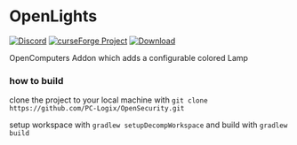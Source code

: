 # OpenLights
[![Discord](http://img.shields.io/discord/125649403162656768.svg?label=discord&style=popout)](https://discord.gg/dJq9EnP)
[![curseForge Project](http://cf.way2muchnoise.eu/versions/openlights_latest.svg)](https://minecraft.curseforge.com/projects/openlights)
[![Download](http://cf.way2muchnoise.eu/full_225225_downloads.svg)](https://minecraft.curseforge.com/projects/openlights/files)

OpenComputers Addon which adds a configurable colored Lamp

### how to build
clone the project to your local machine with `git clone https://github.com/PC-Logix/OpenSecurity.git`

setup workspace with `gradlew setupDecompWorkspace` and build with `gradlew build`
